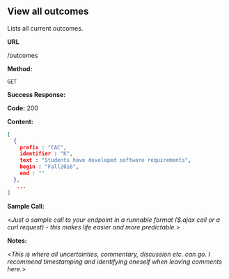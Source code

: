 **View all outcomes**
----
Lists all current outcomes.

**URL**

  /outcomes

**Method:**

`GET` 

**Success Response:**

**Code:** 200

**Content:** 
```json
[
  {
    prefix : "CAC",
    identifier : "K",
    text : "Students have developed software requirements",
    begin : "Fall2016",
    end : ""
  },
   ...
]
```

**Sample Call:**

  <_Just a sample call to your endpoint in a runnable format ($.ajax call or a curl request) - this makes life easier and more predictable._> 

**Notes:**

  <_This is where all uncertainties, commentary, discussion etc. can go. I recommend timestamping and identifying oneself when leaving comments here._> 